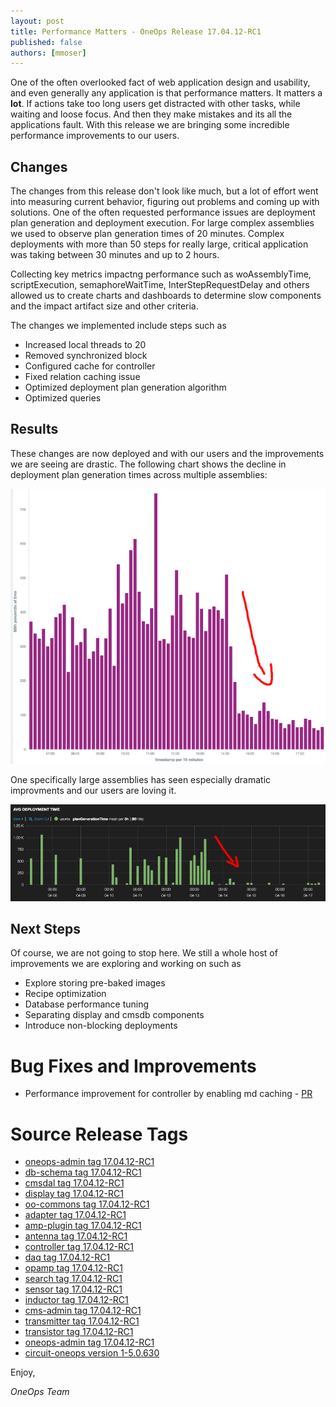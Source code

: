 ```yaml
---
layout: post
title: Performance Matters - OneOps Release 17.04.12-RC1
published: false
authors: [mmoser]
---
```


One of the often overlooked fact of web application design and usability, and even generally any application is that
performance matters. It matters a __lot__. If actions take too long users get distracted with other tasks, while waiting
and loose focus. And then they make mistakes and its all the applications fault. With this release we are bringing some
incredible performance improvements to our users.

<!--more-->

## Changes

The changes from this release don't look like much, but a lot of effort went into measuring current behavior, figuring
out problems and coming up with solutions. One of the often requested performance issues are deployment plan generation
and deployment execution. For large complex assemblies we used to observe plan generation times of 20 minutes. Complex
deployments with more than 50 steps for really large, critical application was taking between 30 minutes and up to 2
hours.

Collecting key metrics impactng performance such as woAssemblyTime, scriptExecution, semaphoreWaitTime,
InterStepRequestDelay and others allowed us to create charts and dashboards to determine slow components and the impact
artifact size and other criteria.

The changes we implemented include steps such as

- Increased local threads to 20
- Removed synchronized block
- Configured cache for controller
- Fixed relation caching issue
- Optimized deployment plan generation algorithm
- Optimized queries

## Results

These changes are now deployed and with our users and the improvements we are seeing are drastic. The following
chart shows the decline in deployment plan generation times across multiple assemblies:

![Deployment Plan Performance Overall](/assets/img/blog/deployment-plan-performance-1.png)

One specifically large assemblies has seen especially dramatic improvments and our users are loving it.

![Deployment Plan Performance Example](/assets/img/blog/deployment-plan-performance-2.png)


## Next Steps

Of course, we are not going to stop here. We still a whole host of improvements we are exploring and working on such as

- Explore storing pre-baked images
- Recipe optimization
- Database performance tuning
- Separating display and cmsdb components
- Introduce non-blocking deployments

# Bug Fixes and Improvements

* Performance improvement for controller by enabling md caching - [PR](https://github.com/oneops/controller/pull/53)

# Source Release Tags

- [oneops-admin tag 17.04.12-RC1](https://github.com/oneops/oneops-admin/tree/17.04.12-RC1)
- [db-schema tag 17.04.12-RC1](https://github.com/oneops/db-schema/tree/17.04.12-RC1)
- [cmsdal tag 17.04.12-RC1](https://github.com/oneops/cmsdal/tree/17.04.12-RC1)
- [display tag 17.04.12-RC1](https://github.com/oneops/display/tree/17.04.12-RC1)
- [oo-commons tag 17.04.12-RC1](https://github.com/oneops/oo-commons/tree/17.04.12-RC1)
- [adapter tag 17.04.12-RC1](https://github.com/oneops/adapter/tree/17.04.12-RC1)
- [amp-plugin tag 17.04.12-RC1](https://github.com/oneops/amq-plugin/tree/17.04.12-RC1)
- [antenna tag 17.04.12-RC1](https://github.com/oneops/antenna/tree/17.04.12-RC1)
- [controller tag 17.04.12-RC1](https://github.com/oneops/controller/tree/17.04.12-RC1)
- [daq tag 17.04.12-RC1](https://github.com/oneops/daq/tree/17.04.12-RC1)
- [opamp tag 17.04.12-RC1](https://github.com/oneops/opamp/tree/17.04.12-RC1)
- [search tag 17.04.12-RC1](https://github.com/oneops/search/tree/17.04.12-RC1)
- [sensor tag 17.04.12-RC1](https://github.com/oneops/sensor/tree/17.04.12-RC1)
- [inductor tag 17.04.12-RC1](https://github.com/oneops/inductor/tree/17.04.12-RC1)
- [cms-admin tag 17.04.12-RC1](https://github.com/oneops/cms-admin/tree/17.04.12-RC1)
- [transmitter tag 17.04.12-RC1](https://github.com/oneops/transmitter/tree/17.04.12-RC1)
- [transistor tag 17.04.12-RC1](https://github.com/oneops/transistor/tree/17.04.12-RC1)
- [oneops-admin tag 17.04.12-RC1](https://github.com/oneops/oneops-admin/tree/17.04.12-RC1)
- [circuit-oneops version 1-5.0.630](https://github.com/oneops/circuit-oneops-1/releases/tag/circuit-oneops-1-5.0.630)

Enjoy,

_OneOps Team_
